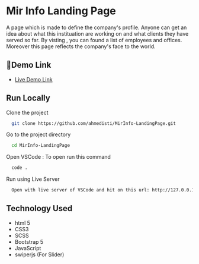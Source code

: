 
# Mir Info Landing Page

A page which is made to define the company's profile. Anyone can get an idea about what this instituation are working on and
what clients they have served so far. By visting , you can found a list of employees and offices. Moreover
this page reflects the company's face to the world. 


## 🔗Demo Link
- [Live Demo Link](https://ahmedisti.github.io/MirInfo-LandingPage/)




## Run Locally

Clone the project

```bash
  git clone https://github.com/ahmedisti/MirInfo-LandingPage.git
```

Go to the project directory

```bash
  cd MirInfo-LandingPage
```

Open VSCode : To open run this command

```bash
  code . 
```

Run using Live Server

```bash
  Open with live server of VSCode and hit on this url: http://127.0.0.1:5501/index.html
```



## Technology Used

- html 5
- CSS3
- SCSS
- Bootstrap 5
- JavaScript
- swiperjs (For Slider)
